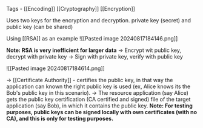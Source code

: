Tags - [[Encoding]] [[Cryptography]] [[Encryption]]

Uses two keys for the encryption and decryption. private key (secret) and public key (can be shared)

Using [[RSA]] as an example
![[Pasted image 20240817184146.png]]

**Note: RSA is very inefficient for larger data**
-> Encrypt wit public key, decrypt with private key
-> Sign with private key, verify with public key

![[Pasted image 20240817184614.png]]

-> [[Certificate Authority]] - certifies the public key, in that way the application can known the right public key is used (ex, Alice knows its the Bob's public key in this scenario).
-> The resource application (say Alice) gets the public key certification (CA certified and signed) file of the target application (say Bob), in which it contains the public key.
**Note: For testing purposes, public keys can be signed locally with own certificates (with no CA), and this is only for testing purposes.**
